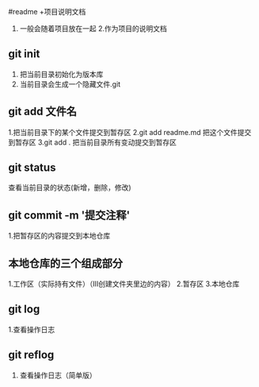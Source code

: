 #readme
+项目说明文档
1. 一般会随着项目放在一起
2.作为项目的说明文档
## git init
1. 把当前目录初始化为版本库
2. 当前目录会生成一个隐藏文件.git
## git add 文件名
1.把当前目录下的某个文件提交到暂存区
2.git add readme.md 把这个文件提交到暂存区
3.git add . 把当前目录所有变动提交到暂存区
## git status
查看当前目录的状态(新增，删除，修改)
## git commit -m '提交注释'
1.把暂存区的内容提交到本地仓库
## 本地仓库的三个组成部分
1.工作区（实际持有文件）（III创建文件夹里边的内容）
2.暂存区
3.本地仓库
## git log
1.查看操作日志
## git reflog
1. 查看操作日志（简单版）
